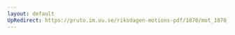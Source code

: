 ```yaml
---
layout: default
UpRedirect: https://pruto.im.uu.se/riksdagen-motions-pdf/1870/mot_1870__ak__244/mot_1870__ak__244-001.pdf
---
```

